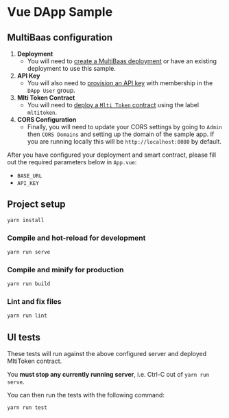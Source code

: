 # Vue DApp Sample

## MultiBaas configuration

1. **Deployment**
    - You will need to [create a MultiBaas deployment](https://www.curvegrid.com/docs/3-0-getting-started-creating-a-multibaas-deployment/) or have an existing deployment to use this sample.
2. **API Key**
    - You will also need to [provision an API key](https://www.curvegrid.com/docs/5-1-generate-api-keys/) with membership in the `DApp User` group.
3. **Mlti Token Contract**
    - You will need to [deploy a `Mlti Token` contract](https://www.curvegrid.com/docs/4-3-deploy-a-smart-contract/) using the label `mltitoken`.
4. **CORS Configuration**
    - Finally, you will need to update your CORS settings by going to `Admin` then `CORS Domains` and setting up the domain of the sample app. If you are running locally this will be `http://localhost:8080` by default.

After you have configured your deployment and smart contract, please fill out the required parameters below in `App.vue`:

- `BASE_URL`
- `API_KEY`

## Project setup

```sh
yarn install
```

### Compile and hot-reload for development

```sh
yarn run serve
```

### Compile and minify for production

```sh
yarn run build
```

### Lint and fix files

```sh
yarn run lint
```

## UI tests

These tests will run against the above configured server and deployed MltiToken contract.

You **must stop any currently running server**, i.e. Ctrl-C out of `yarn run serve`.

You can then run the tests with the following command:

```sh
yarn run test
```